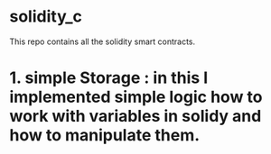 # solidity_c
This repo contains all the solidity smart contracts.

# 1. simple Storage : in this I implemented simple logic how to work with variables in solidy and how to manipulate them.
